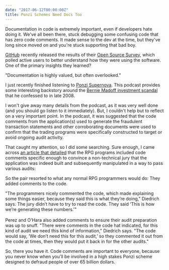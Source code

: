 ```yaml
---
date: "2017-06-12T00:00:00Z"
title: Ponzi Schemes Need Docs Too
---
```


Documentation in code is extremely important, even if developers hate doing it.
We've all been there, stuck debugging some confusing code that has zero code
comments.  It made sense to the dev at the time, but they've long since moved on
and you're stuck supporting that bad boy.

[GitHub][1] recently released the results of their
[Open Source Survey][2], which polled active users to
better understand how they were using the software.  One of the primary insights
they learned?

<article class="message is-dark">
  <div class="message-body">
    "Documentation is highly valued, but often overlooked."
  </div>
</article>

I just recently finished listening to [Ponzi Supernova][3].  This
podcast provides some interesting backstory around the [Bernie Madoff investment
scandal][4] that he confessed to in late 2008.

I won't give away many details from the podcast, as it was very well done (and
you should go listen to it immediately).  But, I couldn't help but to reflect on
a very important point.  In the podcast, it was suggested that the code comments
from the application(s) used to generate the fraudulent transaction statements and
other corroborating documents were used to confirm that the trading programs were
specifically constructed to target or avoid ongoing audit activity.

That caught my attention, so I did some searching.  Sure enough, I came across
[an article that detailed][5] that the RPG programs included
code comments specific enough to convince a non-technical jury that the
application was indeed built and subsequently manipulated in a way to pass
various audits:

So the pair resorted to what any normal RPG programmers would do: They added
comments to the code.

<article class="message is-dark">
  <div class="message-body">
    "The programmers nicely commented the code, which made explaining some things
    easier, because they said this is what they’re doing," Diedrich says. The jury
    didn’t have to try to read the code. They said ‘This is how we’re generating
    these numbers.'"<br />
    <br />
    Perez and O’Hara also added comments to ensure their audit preparation was up to
    snuff. "There were comments in the code hat indicated, for this kind of audit we
    need this kind of information," Diedrich says. "The code would say, ‘We don’t
    need this for this audit,’ so they commented it out from the code at times,
    then they would put it back in for the other audits."
  </div>
</article>

So, there you have it.  Code comments are important to everyone, because you
never know when you'll be involved in a high stakes Ponzi scheme designed to
defraud people of over 65 billion dollars.

[1]: https://www.github.com/
[2]: http://opensourcesurvey.org/2017/#insights
[3]: http://www.audible.com/mt/ponzisupernova
[4]: https://en.wikipedia.org/wiki/Madoff_investment_scandal
[5]: https://www.itjungle.com/2016/09/12/tfh091216-story01/
